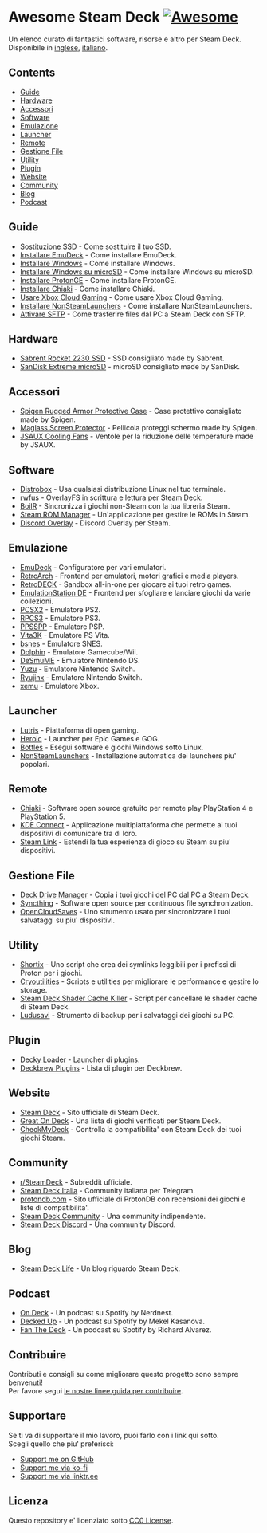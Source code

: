 # Awesome Steam Deck [![Awesome](https://awesome.re/badge.svg)](https://awesome.re)
Un elenco curato di fantastici software, risorse e altro per Steam Deck.  
Disponibile in [inglese](./README.md), [italiano](./i18n/README.it-IT.md).

## Contents
- [Guide](#guide)
- [Hardware](#hardware)
- [Accessori](#accessori)
- [Software](#software)
- [Emulazione](#emulazione)
- [Launcher](#launcher)
- [Remote](#remote)
- [Gestione File](#gestione-file)
- [Utility](#utility)
- [Plugin](#plugin)
- [Website](#website)
- [Community](#community)
- [Blog](#blog)
- [Podcast](#podcast)

## Guide
- [Sostituzione SSD](https://www.ifixit.com/Guide/Steam+Deck+SSD+Replacement/148989) - Come sostituire il tuo SSD.
- [Installare EmuDeck](https://www.emudeck.com/#how_to_install) - Come installare EmuDeck.
- [Installare Windows](https://www.howtogeek.com/877293/how-to-install-windows-on-your-steam-deck/) - Come installare Windows.
- [Installare Windows su microSD](https://wagnerstechtalk.com/sd-windows/) - Come installare Windows su microSD.
- [Installare ProtonGE](https://steamdeckhq.com/tips-and-guides/the-proton-ge-steam-deck-guide/) - Come installare ProtonGE.
- [Installare Chiaki](https://pimylifeup.com/steam-deck-ps5-remote-play/) - Come installare Chiaki.
- [Usare Xbox Cloud Gaming](https://support.microsoft.com/en-us/topic/xbox-cloud-gaming-in-microsoft-edge-with-steam-deck-43dd011b-0ce8-4810-8302-965be6d53296) - Come usare Xbox Cloud Gaming.
- [Installare NonSteamLaunchers](https://www.steamdeckgaming.net/post/easy-launchers-install-on-steam-deck) - Come installare NonSteamLaunchers.
- [Attivare SFTP](https://www.youtube.com/watch?v=Cb1U0_KbtLQ) - Come trasferire files dal PC a Steam Deck con SFTP.

## Hardware
- [Sabrent Rocket 2230 SSD](https://www.amazon.com/SABRENT-Rocket-2230-Performance-SB-2130-1TB/dp/B0BQG6JCRP/) - SSD consigliato made by Sabrent.
- [SanDisk Extreme microSD](https://www.amazon.com/SanDisk-Extreme-microSDXC-Memory-Adapter/dp/B09X7MPX8L/) - microSD consigliato made by SanDisk.

## Accessori
- [Spigen Rugged Armor Protective Case](https://www.amazon.com/Protective-Shock-Absorption-Anti-Scratch-Accessories-nintendo-switch/dp/B0B75N73N9/) - Case protettivo consigliato made by Spigen.
- [Maglass Screen Protector](https://www.amazon.com/Magglass-Tempered-Designed-Protector-Anti-Glare/dp/B09X82S4XL/) - Pellicola proteggi schermo made by Spigen.
- [JSAUX Cooling Fans](https://jsaux.com/products/fan-cooler-for-steam-deck-gp0200) - Ventole per la riduzione delle temperature made by JSAUX.

## Software
- [Distrobox](https://github.com/89luca89/distrobox) - Usa qualsiasi distribuzione Linux nel tuo terminale.
- [rwfus](https://github.com/ValShaped/rwfus) - OverlayFS in scrittura e lettura per Steam Deck.
- [BoilR](https://github.com/PhilipK/BoilR) - Sincronizza i giochi non-Steam con la tua libreria Steam.
- [Steam ROM Manager](https://github.com/SteamGridDB/steam-rom-manager) - Un'applicazione per gestire le ROMs in Steam.
- [Discord Overlay](https://trigg.github.io/Discover/deckaddnonsteamgame) - Discord Overlay per Steam.

## Emulazione
- [EmuDeck](https://github.com/dragoonDorise/EmuDeck) - Configuratore per vari emulatori.
- [RetroArch](https://github.com/libretro/RetroArch) - Frontend per emulatori, motori grafici e media players.
- [RetroDECK](https://github.com/XargonWan/RetroDECK) - Sandbox all-in-one per giocare ai tuoi retro games.
- [EmulationStation DE](https://gitlab.com/es-de/emulationstation-de) - Frontend per sfogliare e lanciare giochi da varie collezioni.
- [PCSX2](https://github.com/PCSX2/pcsx2) - Emulatore PS2.
- [RPCS3](https://github.com/RPCS3/rpcs3) - Emulatore PS3.
- [PPSSPP](https://github.com/hrydgard/ppsspp) - Emulatore PSP.
- [Vita3K](https://github.com/Vita3K/Vita3K) - Emulatore PS Vita.
- [bsnes](https://github.com/bsnes-emu/bsnes) - Emulatore SNES.
- [Dolphin](https://github.com/dolphin-emu/dolphin) - Emulatore Gamecube/Wii.
- [DeSmuME](https://github.com/TASEmulators/desmume) - Emulatore Nintendo DS.
- [Yuzu](https://github.com/yuzu-emu/yuzu) - Emulatore Nintendo Switch.
- [Ryujinx](https://github.com/Ryujinx/Ryujinx) - Emulatore Nintendo Switch.
- [xemu](https://github.com/xemu-project/xemu) - Emulatore Xbox.

## Launcher
- [Lutris](https://lutris.net/) - Piattaforma di open gaming.
- [Heroic](https://heroicgameslauncher.com/) - Launcher per Epic Games e GOG.
- [Bottles](https://github.com/bottlesdevs/Bottles) - Esegui software e giochi Windows sotto Linux.
- [NonSteamLaunchers](https://github.com/moraroy/NonSteamLaunchers-On-Steam-Deck) - Installazione automatica dei launchers piu' popolari.

## Remote
- [Chiaki](https://git.sr.ht/~thestr4ng3r/chiaki) - Software open source gratuito per remote play PlayStation 4 e PlayStation 5.
- [KDE Connect](https://github.com/KDE/kdeconnect-kde) - Applicazione multipiattaforma che permette ai tuoi dispositivi di comunicare tra di loro.
- [Steam Link](https://store.steampowered.com/app/353380/Steam_Link/) - Estendi la tua esperienza di gioco su Steam su piu' dispositivi.

## Gestione File
- [Deck Drive Manager](https://deckdrivemanager.com/) - Copia i tuoi giochi del PC dal PC a Steam Deck.
- [Syncthing](https://github.com/syncthing/syncthing) - Software open source per continuous file synchronization.
- [OpenCloudSaves](https://github.com/DavidDeSimone/OpenCloudSaves) - Uno strumento usato per sincronizzare i tuoi salvataggi su piu' dispositivi.

## Utility
- [Shortix](https://github.com/Jannomag/shortix) - Uno script che crea dei symlinks leggibili per i prefissi di Proton per i giochi.
- [Cryoutilities](https://github.com/CryoByte33/steam-deck-utilities) - Scripts e utilities per migliorare le performance e gestire lo storage.
- [Steam Deck Shader Cache Killer](https://github.com/scawp/Steam-Deck.Shader-Cache-Killer) - Script per cancellare le shader cache di Steam Deck.
- [Ludusavi](https://github.com/mtkennerly/ludusavi) - Strumento di backup per i salvataggi dei giochi su PC.

## Plugin
- [Decky Loader](https://github.com/SteamDeckHomebrew/decky-loader) - Launcher di plugins.
- [Deckbrew Plugins](https://plugins.deckbrew.xyz/) - Lista di plugin per Deckbrew.

## Website
- [Steam Deck](https://www.steamdeck.com/) - Sito ufficiale di Steam Deck.
- [Great On Deck](https://store.steampowered.com/steamdeck/mygames) - Una lista di giochi verificati per Steam Deck.
- [CheckMyDeck](https://checkmydeck.ofdgn.com/) - Controlla la compatibilita' con Steam Deck dei tuoi giochi Steam.

## Community
- [r/SteamDeck](https://reddit.com/r/SteamDeck) - Subreddit ufficiale.
- [Steam Deck Italia](https://t.me/SteamDeckIta) - Community italiana per Telegram.
- [protondb.com](https://protondb.com) - Sito ufficiale di ProtonDB con recensioni dei giochi e liste di compatibilita'.
- [Steam Deck Community](https://steamdeck.community/) - Una community indipendente.
- [Steam Deck Discord](https://discord.com/channels/865611969661632521/) - Una community Discord.

## Blog
- [Steam Deck Life](https://steamdecklife.com/) - Un blog riguardo Steam Deck.

## Podcast
- [On Deck](https://open.spotify.com/show/5oH7NqKxSPiVFANLuYgDSn) - Un podcast su Spotify by Nerdnest.
- [Decked Up](https://open.spotify.com/show/4ZW6yNxludK6FZQwvQlfJX) - Un podcast su Spotify by Mekel Kasanova.
- [Fan The Deck](https://open.spotify.com/show/74eIOxJhDmmSZFbwlh7HIN) - Un podcast su Spotify by Richard Alvarez.

## Contribuire
Contributi e consigli su come migliorare questo progetto sono sempre benvenuti!  
Per favore segui [le nostre linee guida per contribuire](https://github.com/airscripts/awesome-steam-deck/blob/main/CONTRIBUTING.md).

## Supportare
Se ti va di supportare il mio lavoro, puoi farlo con i link qui sotto.  
Scegli quello che piu' preferisci:  
- [Support me on GitHub](https://github.com/sponsors/airscripts)
- [Support me via ko-fi](https://ko-fi.com/airscript)
- [Support me via linktr.ee](https://linktr.ee/airscript)

## Licenza
Questo repository e' licenziato sotto [CC0 License](https://github.com/airscripts/awesome-steam-deck/blob/main/LICENSE).
